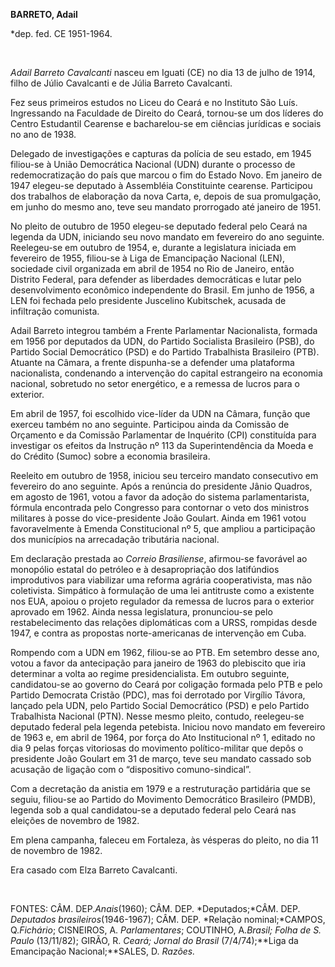 **BARRETO, Adail**

\*dep. fed. CE 1951-1964.

 

*Adail Barreto Cavalcanti* nasceu em Iguati (CE) no dia 13 de julho de
1914, filho de Júlio Cavalcanti e de Júlia Barreto Cavalcanti.

Fez seus primeiros estudos no Liceu do Ceará e no Instituto São Luís.
Ingressando na Faculdade de Direito do Ceará, tornou-se um dos líderes
do Centro Estudantil Cearense e bacharelou-se em ciências jurídicas e
sociais no ano de 1938.

Delegado de investigações e capturas da polícia de seu estado, em 1945
filiou-se à União Democrática Nacional (UDN) durante o processo de
redemocratização do país que marcou o fim do Estado Novo. Em janeiro de
1947 elegeu-se deputado à Assembléia Constituinte cearense. Participou
dos trabalhos de elaboração da nova Carta, e, depois de sua promulgação,
em junho do mesmo ano, teve seu mandato prorrogado até janeiro de 1951.

No pleito de outubro de 1950 elegeu-se deputado federal pelo Ceará na
legenda da UDN, iniciando seu novo mandato em fevereiro do ano seguinte.
Reelegeu-se em outubro de 1954, e, durante a legislatura iniciada em
fevereiro de 1955, filiou-se à Liga de Emancipação Nacional (LEN),
sociedade civil organizada em abril de 1954 no Rio de Janeiro, então
Distrito Federal, para defender as liberdades democráticas e lutar pelo
desenvolvimento econômico independente do Brasil. Em junho de 1956, a
LEN foi fechada pelo presidente Juscelino Kubitschek, acusada de
infiltração comunista.

Adail Barreto integrou também a Frente Parlamentar Nacionalista, formada
em 1956 por deputados da UDN, do Partido Socialista Brasileiro (PSB), do
Partido Social Democrático (PSD) e do Partido Trabalhista Brasileiro
(PTB). Atuante na Câmara, a frente dispunha-se a defender uma plataforma
nacionalista, condenando a intervenção do capital estrangeiro na
economia nacional, sobretudo no setor energético, e a remessa de lucros
para o exterior.

Em abril de 1957, foi escolhido vice-líder da UDN na Câmara, função que
exerceu também no ano seguinte. Participou ainda da Comissão de
Orçamento e da Comissão Parlamentar de Inquérito (CPI) constituída para
investigar os efeitos da Instrução nº 113 da Superintendência da Moeda e
do Crédito (Sumoc) sobre a economia brasileira.

Reeleito em outubro de 1958, iniciou seu terceiro mandato consecutivo em
fevereiro do ano seguinte. Após a renúncia do presidente Jânio Quadros,
em agosto de 1961, votou a favor da adoção do sistema parlamentarista,
fórmula encontrada pelo Congresso para contornar o veto dos ministros
militares à posse do vice-presidente João Goulart. Ainda em 1961 votou
favoravelmente à Emenda Constitucional nº 5, que ampliou a participação
dos municípios na arrecadação tributária nacional.

Em declaração prestada ao *Correio Brasiliense*, afirmou-se favorável ao
monopólio estatal do petróleo e à desapropriação dos latifúndios
improdutivos para viabilizar uma reforma agrária cooperativista, mas não
coletivista. Simpático à formulação de uma lei antitruste como a
existente nos EUA, apoiou o projeto regulador da remessa de lucros para
o exterior aprovado em 1962. Ainda nessa legislatura, pronunciou-se pelo
restabelecimento das relações diplomáticas com a URSS, rompidas desde
1947, e contra as propostas norte-americanas de intervenção em Cuba.

Rompendo com a UDN em 1962, filiou-se ao PTB. Em setembro desse ano,
votou a favor da antecipação para janeiro de 1963 do plebiscito que iria
determinar a volta ao regime presidencialista. Em outubro seguinte,
candidatou-se ao governo do Ceará por coligação formada pelo PTB e pelo
Partido Democrata Cristão (PDC), mas foi derrotado por Virgílio Távora,
lançado pela UDN, pelo Partido Social Democrático (PSD) e pelo Partido
Trabalhista Nacional (PTN). Nesse mesmo pleito, contudo, reelegeu-se
deputado federal pela legenda petebista. Iniciou novo mandato em
fevereiro de 1963 e, em abril de 1964, por força do Ato Institucional nº
1, editado no dia 9 pelas forças vitoriosas do movimento
político-militar que depôs o presidente João Goulart em 31 de março,
teve seu mandato cassado sob acusação de ligação com o “dispositivo
comuno-sindical”.

Com a decretação da anistia em 1979 e a restruturação partidária que se
seguiu, filiou-se ao Partido do Movimento Democrático Brasileiro (PMDB),
legenda sob a qual candidatou-se a deputado federal pelo Ceará nas
eleições de novembro de 1982.

Em plena campanha, faleceu em Fortaleza, às vésperas do pleito, no dia
11 de novembro de 1982.

Era casado com Elza Barreto Cavalcanti.

 

FONTES: CÂM. DEP.*Anais*(1960); CÂM. DEP. *Deputados;*CÂM. DEP.
*Deputados brasileiros*(1946-1967); CÂM. DEP. *Relação nominal;*CAMPOS,
Q.*Fichário*; CISNEIROS, A. *Parlamentares*; COUTINHO, A.*Brasil; Folha
de S. Paulo* (13/11/82); GIRÃO, R. *Ceará; Jornal do Brasil*
(7/4/74);**Liga da Emancipação Nacional;**SALES, D. *Razões.*

 
